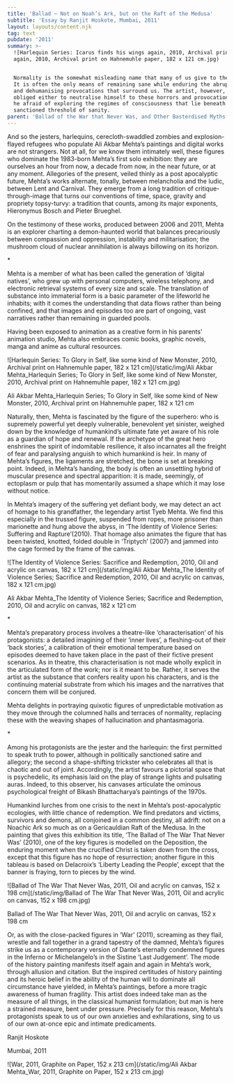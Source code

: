 ```yaml
---
title: 'Ballad ~ Not on Noah’s Ark, but on the Raft of the Medusa'
subtitle: 'Essay by Ranjit Hoskote, Mumbai, 2011'
layout: layouts/content.njk
tag: text
pubdate: '2011'
summary: >-
  ![Harlequin Series: Icarus finds his wings again, 2010, Archival print on Hahnemuhle paper, 182 x 121 cm](/static/img/Ali Akbar Mehta_Harlequin Series; Icarus finds his wings
  again, 2010, Archival print on Hahnemuhle paper, 182 x 121 cm.jpg)


  Normality is the somewhat misleading name that many of us give to the present.
  It is often the only means of remaining sane while enduring the abrupt horrors
  and dehumanising provocations that surround us. The artist, however, is not
  obliged either to neutralise himself to these horrors and provocations; nor is
  he afraid of exploring the regimes of consciousness that lie beneath the
  sanctioned threshold of sanity.
parent: 'Ballad of the War that Never Was, and Other Basterdised Myths'
---
```

And so the jesters, harlequins, cerecloth-swaddled zombies and explosion- flayed refugees who populate Ali Akbar Mehta’s paintings and digital works are not strangers. Not at all, for we know them intimately well, these figures who dominate the 1983-born Mehta’s first solo exhibition: they are ourselves an hour from now, a decade from now, in the near future, or at any moment. Allegories of the present, veiled thinly as a post apocalyptic future, Mehta’s works alternate, tonally, between melancholia and the ludic, between Lent and Carnival. They emerge from a long tradition of critique-through-image that turns our conventions of time, space, gravity and propriety topsy-turvy: a tradition that counts, among its major exponents, Hieronymus Bosch and Pieter Brueghel.

On the testimony of these works, produced between 2006 and 2011, Mehta is an explorer charting a demon-haunted world that balances precariously between compassion and oppression, instability and militarisation; the mushroom cloud of nuclear annihilation is always billowing on its horizon.

\*

Mehta is a member of what has been called the generation of ‘digital natives’, who grew up with personal computers, wireless telephony, and electronic retrieval systems of every size and scale. The translation of substance into immaterial form is a basic parameter of the lifeworld he inhabits; with it comes the understanding that data flows rather than being confined, and that images and episodes too are part of ongoing, vast narratives rather than remaining in guarded pools.

Having been exposed to animation as a creative form in his parents’ animation studio, Mehta also embraces comic books, graphic novels, manga and anime as cultural resources.

![Harlequin Series: To Glory in Self, like some kind of New Monster, 2010, Archival print on Hahnemuhle paper, 182 x 121 cm](/static/img/Ali Akbar Mehta_Harlequin Series; To Glory in Self, like some kind of New Monster, 2010, Archival print on Hahnemuhle paper, 182 x 121 cm.jpg)

Ali Akbar Mehta_Harlequin Series; To Glory in Self, like some kind of New Monster, 2010, Archival print on Hahnemuhle paper, 182 x 121 cm

Naturally, then, Mehta is fascinated by the figure of the superhero: who is supremely powerful yet deeply vulnerable, benevolent yet sinister, weighed down by the knowledge of humankind’s ultimate fate yet aware of his role as a guardian of hope and renewal. If the archetype of the great hero enshrines the spirit of indomitable resilience, it also incarnates all the freight of fear and paralysing anguish to which humankind is heir. In many of Mehta’s figures, the ligaments are stretched, the bone is set at breaking point. Indeed, in Mehta’s handing, the body is often an unsettling hybrid of muscular presence and spectral apparition: it is made, seemingly, of ectoplasm or pulp that has momentarily assumed a shape which it may lose without notice.

In Mehta’s imagery of the suffering yet defiant body, we may detect an act of homage to his grandfather, the legendary artist Tyeb Mehta. We find this especially in the trussed figure, suspended from ropes, more prisoner than marionette and hung above the abyss, in ‘The Identity of Violence Series: Suffering and Rapture’(2010). That homage also animates the figure that has been twisted, knotted, folded double in ‘Triptych’ (2007) and jammed into the cage formed by the frame of the canvas.

![The Identity of Violence Series: Sacrifice and Redemption, 2010, Oil and acrylic on canvas, 182 x 121 cm](/static/img/Ali Akbar Mehta_The Identity of Violence Series; Sacrifice and Redemption, 2010, Oil and acrylic on canvas, 182 x 121 cm.jpg)

Ali Akbar Mehta_The Identity of Violence Series; Sacrifice and Redemption, 2010, Oil and acrylic on canvas, 182 x 121 cm

\*

Mehta’s preparatory process involves a theatre-like ‘characterisation’ of his protagonists: a detailed imagining of their ‘inner lives’, a fleshing-out of their ‘back stories’, a calibration of their emotional temperature based on episodes deemed to have taken place in the past of their fictive present scenarios. As in theatre, this characterisation is not made wholly explicit in the articulated form of the work; nor is it meant to be. Rather, it serves the artist as the substance that confers reality upon his characters, and is the continuing material substrate from which his images and the narratives that concern them will be conjured.

Mehta delights in portraying quixotic figures of unpredictable motivation as they move through the columned halls and terraces of normality, replacing these with the weaving shapes of hallucination and phantasmagoria.

\*

Among his protagonists are the jester and the harlequin: the first permitted to speak truth to power, although in politically sanctioned satire and allegory; the second a shape-shifting trickster who celebrates all that is chaotic and out of joint. Accordingly, the artist favours a pictorial space that is psychedelic, its emphasis laid on the play of strange lights and pulsating auras. Indeed, to this observer, his canvases articulate the ominous psychological freight of Bikash Bhattacharya’s paintings of the 1970s.

Humankind lurches from one crisis to the next in Mehta’s post-apocalyptic ecologies, with little chance of redemption. We find predators and victims, survivors and demons, all conjoined in a common destiny, all adrift: not on a Noachic Ark so much as on a Gericauldian Raft of the Medusa. In the painting that gives this exhibition its title, ‘The Ballad of The War That Never Was’ (2010), one of the key figures is modelled on the Deposition, the enduring moment when the crucified Christ is taken down from the cross, except that this figure has no hope of resurrection; another figure in this tableau is based on Delacroix’s ‘Liberty Leading the People’, except that the banner is fraying, torn to pieces by the wind.

![Ballad of The War That Never Was, 2011, Oil and acrylic on canvas, 152 x 198 cm](/static/img/Ballad of The War That Never Was, 2011, Oil and acrylic on canvas, 152 x 198 cm.jpg)

Ballad of The War That Never Was, 2011, Oil and acrylic on canvas, 152 x 198 cm

Or, as with the close-packed figures in ‘War’ (2011), screaming as they flail, wrestle and fall together in a grand tapestry of the damned, Mehta’s figures strike us as a contemporary version of Dante’s eternally condemned figures in the Inferno or Michelangelo’s in the Sistine ‘Last Judgement’. The mode of the history painting manifests itself again and again in Mehta’s work, through allusion and citation. But the inspired certitudes of history painting and its heroic belief in the ability of the human will to dominate all circumstance have yielded, in Mehta’s paintings, before a more tragic awareness of human fragility. This artist does indeed take man as the measure of all things, in the classical humanist formulation; but man is here a strained measure, bent under pressure. Precisely for this reason, Mehta’s protagonists speak to us of our own anxieties and exhilarations, sing to us of our own at-once epic and intimate predicaments.

Ranjit Hoskote

Mumbai, 2011

![War, 2011, Graphite on Paper, 152 x 213 cm](/static/img/Ali Akbar Mehta_War, 2011, Graphite on Paper, 152 x 213 cm.jpg)
